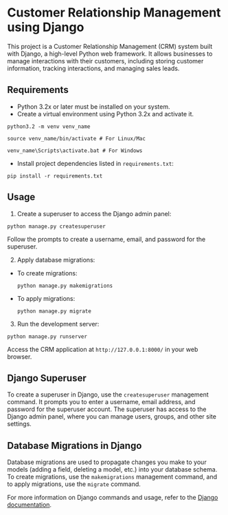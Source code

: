 # Customer Relationship Management using Django

This project is a Customer Relationship Management (CRM) system built with Django, a high-level Python web framework. It allows businesses to manage interactions with their customers, including storing customer information, tracking interactions, and managing sales leads.

## Requirements

- Python 3.2x or later must be installed on your system.
- Create a virtual environment using Python 3.2x and activate it.

```
python3.2 -m venv venv_name

source venv_name/bin/activate # For Linux/Mac

venv_name\Scripts\activate.bat # For Windows
```

- Install project dependencies listed in `requirements.txt`:

```
pip install -r requirements.txt
```

## Usage

1. Create a superuser to access the Django admin panel:

```
python manage.py createsuperuser
```

Follow the prompts to create a username, email, and password for the superuser.

2. Apply database migrations:

- To create migrations:
  ```
  python manage.py makemigrations
  ```
- To apply migrations:
  ```
  python manage.py migrate
  ```

3. Run the development server:

```
python manage.py runserver
```

Access the CRM application at `http://127.0.0.1:8000/` in your web browser.

## Django Superuser

To create a superuser in Django, use the `createsuperuser` management command. It prompts you to enter a username, email address, and password for the superuser account. The superuser has access to the Django admin panel, where you can manage users, groups, and other site settings.

## Database Migrations in Django

Database migrations are used to propagate changes you make to your models (adding a field, deleting a model, etc.) into your database schema. To create migrations, use the `makemigrations` management command, and to apply migrations, use the `migrate` command.

For more information on Django commands and usage, refer to the [Django documentation](https://docs.djangoproject.com/en/stable/).
